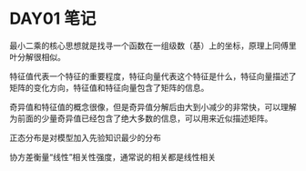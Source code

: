 # DAY01 笔记

最小二乘的核心思想就是找寻一个函数在一组级数（基）上的坐标，原理上同傅里叶分解很相似。

特征值代表一个特征的重要程度，特征向量代表这个特征是什么，特征向量描述了矩阵的变化方向，特征值和特征向量包含了矩阵的信息。

奇异值和特征值的概念很像，但是奇异值分解后由大到小减少的非常快，可以理解为前面的少量奇异值已经包含了绝大多数的信息，可以用来近似描述矩阵。

正态分布是对模型加入先验知识最少的分布

协方差衡量“线性”相关性强度，通常说的相关都是线性相关

